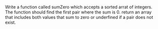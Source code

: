 Write a function called sumZero which accepts a sorted arrat of integers. The function should find the first pair where the sum is 0. return an array that includes both values that sum to zero or underfined if a pair does not exist.